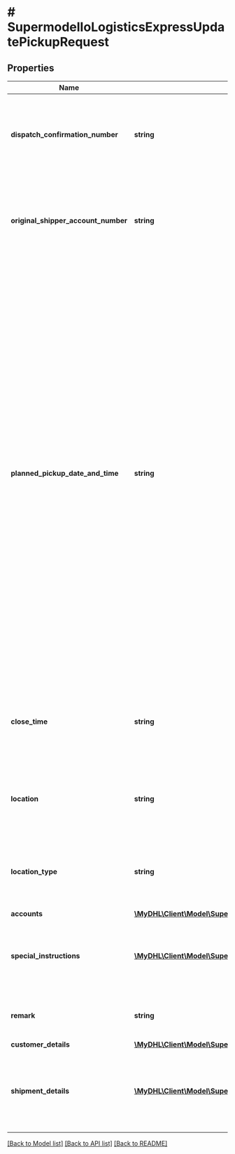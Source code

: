 # # SupermodelIoLogisticsExpressUpdatePickupRequest

## Properties

Name | Type | Description | Notes
------------ | ------------- | ------------- | -------------
**dispatch_confirmation_number** | **string** | Please enter Dispatch confirmation number which identifies the already scheduled pickup |
**original_shipper_account_number** | **string** | Please enter the shipper account number which was used during the scheduled pickup creation |
**planned_pickup_date_and_time** | **string** | Identifies the date and time the package is ready for pickup Both the date and time portions of the string are expected to be used. The date should not be a past date or a date more than 10 days in the future. The time is the local time of the shipment based on the shipper&#39;s time zone. The date component must be in the format: YYYY-MM-DD; the time component must be in the format: HH:MM:SS using a 24 hour clock. The date and time parts are separated by the letter T (e.g. 2006-06-26T17:00:00 GMT+01:00).&lt;BR&gt; |
**close_time** | **string** | The latest time the location premises is available to dispatch the DHL Express shipment. (HH:MM) | [optional]
**location** | **string** | Provides information on where the package should be picked up by DHL courier. &lt;BR&gt; | [optional]
**location_type** | **string** | Provides information on where the package should be picked up by DHL courier. &lt;BR&gt; | [optional]
**accounts** | [**\MyDHL\Client\Model\SupermodelIoLogisticsExpressAccount[]**](SupermodelIoLogisticsExpressAccount.md) |  |
**special_instructions** | [**\MyDHL\Client\Model\SupermodelIoLogisticsExpressPickupRequestSpecialInstructionsInner[]**](SupermodelIoLogisticsExpressPickupRequestSpecialInstructionsInner.md) | Details special pickup instructions you may wish to send to the DHL Courier. | [optional]
**remark** | **string** | Please provide additional pickup remark | [optional]
**customer_details** | [**\MyDHL\Client\Model\SupermodelIoLogisticsExpressPickupRequestCustomerDetails**](SupermodelIoLogisticsExpressPickupRequestCustomerDetails.md) |  |
**shipment_details** | [**\MyDHL\Client\Model\SupermodelIoLogisticsExpressUpdatePickupRequestShipmentDetailsInner[]**](SupermodelIoLogisticsExpressUpdatePickupRequestShipmentDetailsInner.md) | Please provide updated details related to shipment you want update the pickup for | [optional]

[[Back to Model list]](../../README.md#models) [[Back to API list]](../../README.md#endpoints) [[Back to README]](../../README.md)
